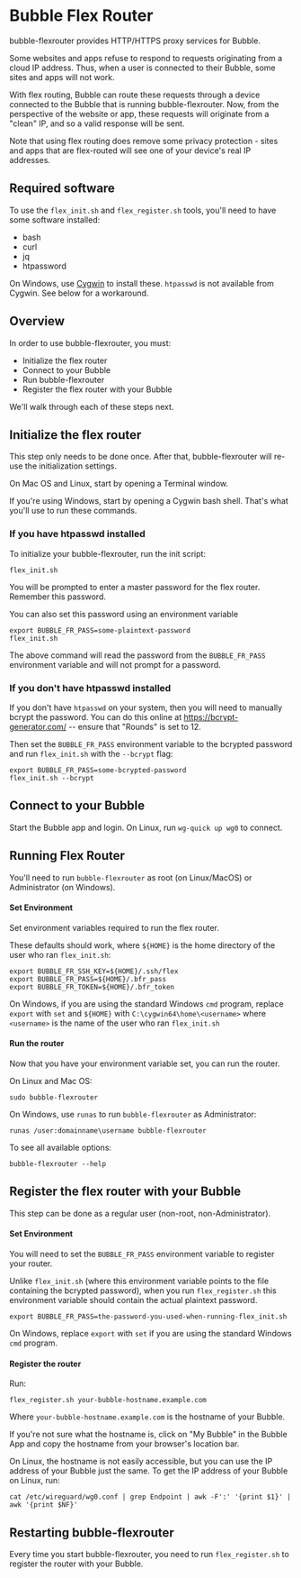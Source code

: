 # Bubble Flex Router
bubble-flexrouter provides HTTP/HTTPS proxy services for Bubble.

Some websites and apps refuse to respond to requests originating from a cloud IP address.
Thus, when a user is connected to their Bubble, some sites and apps will not work.

With flex routing, Bubble can route these requests through a device connected to the Bubble that is running bubble-flexrouter.
Now, from the perspective of the website or app, these requests will originate from a "clean" IP, and so a valid response
will be sent.

Note that using flex routing does remove some privacy protection - sites and apps that are flex-routed will see
one of your device's real IP addresses.

## Required software
To use the `flex_init.sh` and `flex_register.sh` tools, you'll need to have some software installed:

  * bash
  * curl
  * jq
  * htpassword

On Windows, use [Cygwin](https://cygwin.com) to install these.
`htpasswd` is not available from Cygwin. See below for a workaround.

## Overview
In order to use bubble-flexrouter, you must:

  * Initialize the flex router
  * Connect to your Bubble
  * Run bubble-flexrouter
  * Register the flex router with your Bubble

We'll walk through each of these steps next.

## Initialize the flex router
This step only needs to be done once. After that, bubble-flexrouter will re-use the initialization settings.

On Mac OS and Linux, start by opening a Terminal window.

If you're using Windows, start by opening a Cygwin bash shell. That's what you'll use to run these commands.

### If you have htpasswd installed
To initialize your bubble-flexrouter, run the init script:

    flex_init.sh

You will be prompted to enter a master password for the flex router. Remember this password.

You can also set this password using an environment variable

    export BUBBLE_FR_PASS=some-plaintext-password
    flex_init.sh

The above command will read the password from the `BUBBLE_FR_PASS` environment variable and will not
prompt for a password.

### If you don't have htpasswd installed
If you don't have `htpasswd` on your system, then you will need to manually bcrypt the password.
You can do this online at https://bcrypt-generator.com/ -- ensure that "Rounds" is set to 12.

Then set the `BUBBLE_FR_PASS` environment variable to the bcrypted password and
run `flex_init.sh` with the `--bcrypt` flag:

    export BUBBLE_FR_PASS=some-bcrypted-password
    flex_init.sh --bcrypt
 
## Connect to your Bubble
Start the Bubble app and login. On Linux, run `wg-quick up wg0` to connect.

## Running Flex Router
You'll need to run `bubble-flexrouter` as root (on Linux/MacOS) or Administrator (on Windows).

#### Set Environment
Set environment variables required to run the flex router.

These defaults should work, where `${HOME}` is the home directory of the user who ran `flex_init.sh`:

    export BUBBLE_FR_SSH_KEY=${HOME}/.ssh/flex
    export BUBBLE_FR_PASS=${HOME}/.bfr_pass
    export BUBBLE_FR_TOKEN=${HOME}/.bfr_token

On Windows, if you are using the standard Windows `cmd` program,
replace `export` with `set` and `${HOME}` with `C:\cygwin64\home\<username>`
where `<username>` is the name of the user who ran `flex_init.sh`

#### Run the router
Now that you have your environment variable set, you can run the router.

On Linux and Mac OS:

    sudo bubble-flexrouter

On Windows, use `runas` to run `bubble-flexrouter` as Administrator:

    runas /user:domainname\username bubble-flexrouter

To see all available options:

    bubble-flexrouter --help

## Register the flex router with your Bubble
This step can be done as a regular user (non-root, non-Administrator).

#### Set Environment
You will need to set the `BUBBLE_FR_PASS` environment variable to register your router.

Unlike `flex_init.sh` (where this environment variable points to the file containing the bcrypted password),
when you run `flex_register.sh` this environment variable should contain the actual plaintext password.

    export BUBBLE_FR_PASS=the-password-you-used-when-running-flex_init.sh

On Windows, replace `export` with `set` if you are using the standard Windows `cmd` program.

#### Register the router
Run:

    flex_register.sh your-bubble-hostname.example.com

Where `your-bubble-hostname.example.com` is the hostname of your Bubble.

If you're not sure what the hostname is, click on "My Bubble" in the Bubble App and copy the hostname
from your browser's location bar.

On Linux, the hostname is not easily accessible, but you can use the IP address of your Bubble just the same.
To get the IP address of your Bubble on Linux, run:

    cat /etc/wireguard/wg0.conf | grep Endpoint | awk -F':' '{print $1}' | awk '{print $NF}'

## Restarting bubble-flexrouter
Every time you start bubble-flexrouter, you need to run `flex_register.sh` to register the router
with your Bubble.
